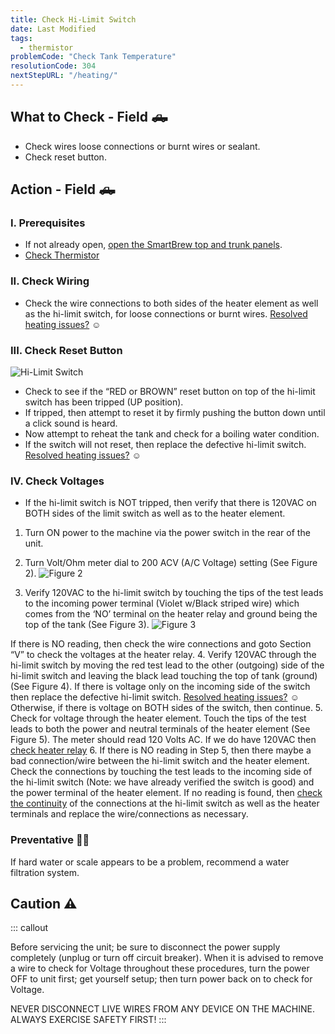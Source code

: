 ```yaml
---
title: Check Hi-Limit Switch
date: Last Modified 
tags:
  - thermistor
problemCode: "Check Tank Temperature"
resolutionCode: 304
nextStepURL: "/heating/"
---
```

## What to Check - Field 🛻

- Check wires loose connections or burnt wires or sealant.
- Check reset button.

## Action - Field 🛻

### I. Prerequisites

- If not already open, [open the SmartBrew top and trunk panels](/smartbrew/kb/open-smartbrew/).
- [Check Thermistor](/smartbrew/kb/check-thermistor/)

### II. Check Wiring

- Check the wire connections to both sides of the heater element as well as the hi-limit switch, for loose connections or burnt wires. [Resolved heating issues?](/resolution/309/) ☺️

### III. Check Reset Button

![Hi-Limit Switch](/images/hi-limit-switch-angle.jpg)
- Check to see if the “RED or BROWN” reset button on top of the hi-limit switch has been tripped (UP position). 
- If tripped, then attempt to reset it by firmly pushing the button down until a click sound is heard. 
- Now attempt to reheat the tank and check for a boiling water condition. 
- If the switch will not reset, then replace the defective hi-limit switch. [Resolved heating issues?](/resolution/302/) ☺️

### IV. Check Voltages

- If the hi-limit switch is NOT tripped, then verify that there is 120VAC on BOTH sides of the limit switch as well as to the heater element.

1. Turn ON power to the machine via the power switch in the rear of the unit.
2. Turn Volt/Ohm meter dial to 200 ACV (A/C Voltage) setting (See Figure 2).
![Figure 2](/images/volt-meter-200.jpg)

3. Verify 120VAC to the hi-limit switch by touching the tips of the test leads to the incoming power terminal (Violet w/Black striped wire) which comes from the ‘NO’ terminal on the heater relay and ground being the top of the tank (See Figure 3). 
![Figure 3](/images/red-probe-hi-limit.jpg)

If there is NO reading, then check the wire connections and goto Section “V” to check the voltages at the heater relay.
4. Verify 120VAC through the hi-limit switch by moving the red test lead to the other (outgoing) side of the hi-limit switch and leaving the black lead touching the top of tank (ground) (See Figure 4). If there is voltage only on the incoming side of the switch then replace the defective hi-limit switch. [Resolved heating issues?](/resolution/302/) ☺️ Otherwise, if there is voltage on BOTH sides of the switch, then continue.
5. Check for voltage through the heater element. Touch the tips of the test leads to both the power and neutral terminals of the heater element (See Figure 5). The meter should read 120 Volts AC. If we do have 120VAC then [check heater relay](/smartbrew/kb/check-heater-relay/)
6. If there is NO reading in Step 5, then there maybe a bad connection/wire between the hi-limit switch and the heater element. Check the connections by touching the test leads to the incoming side of the hi-limit switch (Note: we have already verified the switch is good) and the power terminal of the heater element. If no reading is found, then [check the continuity](/smartbrew/kb/check-continuity-heater-wiring/) of the connections at the hi-limit switch as well as the heater terminals and replace the wire/connections as necessary.

### Preventative 👨‍⚕️

If hard water or scale appears to be a problem, recommend a water filtration system.

##  Caution ⚠️

::: callout

Before servicing the unit; be sure to disconnect the power supply completely (unplug or turn off circuit breaker). When it is advised to remove a wire to check for Voltage throughout these procedures, turn the power OFF to unit first; get yourself setup; then turn power back on to check for Voltage.

NEVER DISCONNECT LIVE WIRES FROM ANY DEVICE ON THE MACHINE. ALWAYS EXERCISE SAFETY FIRST!
:::

